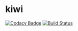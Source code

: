 # kiwi

[![Codacy Badge](https://api.codacy.com/project/badge/Grade/8569c562e69145308e896348639cf8b7)](https://app.codacy.com/app/kiwi/kiwi?utm_source=github.com&utm_medium=referral&utm_content=aabadill/kiwi&utm_campaign=badger)
[![Build Status](https://travis-ci.org/aabadill/kiwi.svg?branch=master)](https://travis-ci.org/aabadill/kiwi)
